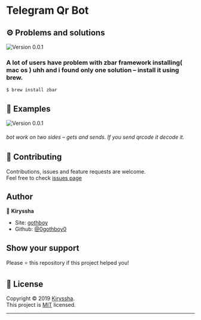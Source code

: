 <h1 align="left">Telegram Qr Bot</h1>


## ⚙️ Problems and solutions
![Version 0.0.1 ](https://github.com/0gothboy0/telegram-qr-bot/blob/master/img/Screenshot%202019-12-24%20at%208.40.23%20PM.png)
### A lot of users have problem with zbar framework installing( mac os ) uhh and i found only one solution – install it using brew.
```bash
$ brew install zbar

```


## 📸 Examples
![Version 0.0.1 ](https://github.com/0gothboy0/telegram-qr-bot/blob/master/img/Screenshot%202019-12-24%20at%208.48.26%20PM.png)
###### bot work on two sides – gets and sends. If you send qrcode it decode it.


## 🤝 Contributing

Contributions, issues and feature requests are welcome.<br />
Feel free to check [issues page](https://github.com/xcaq/telegram-qr-bot/issues)<br />


## Author

👤 **Kiryssha**

- Site: [gothboy](http://gothboy.me)
- Github: [@0gothboy0](https://github.com/xcaq)

## Show your support

Please ⭐️ this repository if this project helped you!

## 📝 License

Copyright © 2019 [Kiryssha](https://github.com/0gothboy0).<br />
This project is [MIT](https://github.com/0gothboy0/discord-bot/blob/master/LICENSE) licensed.

---
